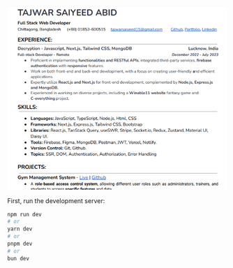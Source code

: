 
![image](./img.png)

First, run the development server:

```bash
npm run dev
# or
yarn dev
# or
pnpm dev
# or
bun dev
```
